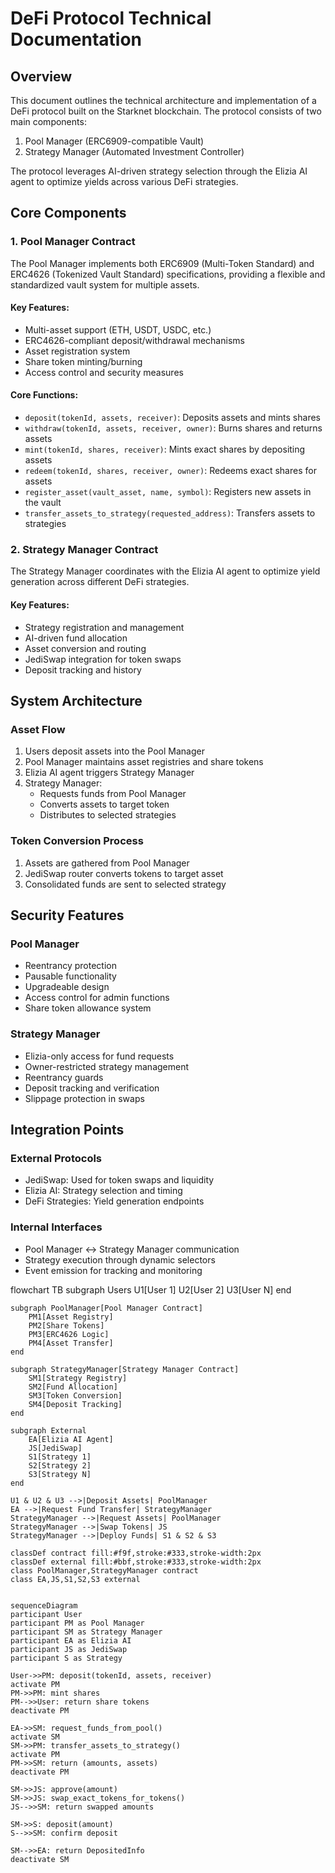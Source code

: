 # DeFi Protocol Technical Documentation

## Overview
This document outlines the technical architecture and implementation of a DeFi protocol built on the Starknet blockchain. The protocol consists of two main components:
1. Pool Manager (ERC6909-compatible Vault)
2. Strategy Manager (Automated Investment Controller)

The protocol leverages AI-driven strategy selection through the Elizia AI agent to optimize yields across various DeFi strategies.

## Core Components

### 1. Pool Manager Contract
The Pool Manager implements both ERC6909 (Multi-Token Standard) and ERC4626 (Tokenized Vault Standard) specifications, providing a flexible and standardized vault system for multiple assets.

#### Key Features:
- Multi-asset support (ETH, USDT, USDC, etc.)
- ERC4626-compliant deposit/withdrawal mechanisms
- Asset registration system
- Share token minting/burning
- Access control and security measures

#### Core Functions:
- `deposit(tokenId, assets, receiver)`: Deposits assets and mints shares
- `withdraw(tokenId, assets, receiver, owner)`: Burns shares and returns assets
- `mint(tokenId, shares, receiver)`: Mints exact shares by depositing assets
- `redeem(tokenId, shares, receiver, owner)`: Redeems exact shares for assets
- `register_asset(vault_asset, name, symbol)`: Registers new assets in the vault
- `transfer_assets_to_strategy(requested_address)`: Transfers assets to strategies

### 2. Strategy Manager Contract
The Strategy Manager coordinates with the Elizia AI agent to optimize yield generation across different DeFi strategies.

#### Key Features:
- Strategy registration and management
- AI-driven fund allocation
- Asset conversion and routing
- JediSwap integration for token swaps
- Deposit tracking and history

## System Architecture

### Asset Flow
1. Users deposit assets into the Pool Manager
2. Pool Manager maintains asset registries and share tokens
3. Elizia AI agent triggers Strategy Manager
4. Strategy Manager:
   - Requests funds from Pool Manager
   - Converts assets to target token
   - Distributes to selected strategies

### Token Conversion Process
1. Assets are gathered from Pool Manager
2. JediSwap router converts tokens to target asset
3. Consolidated funds are sent to selected strategy

## Security Features

### Pool Manager
- Reentrancy protection
- Pausable functionality
- Upgradeable design
- Access control for admin functions
- Share token allowance system

### Strategy Manager
- Elizia-only access for fund requests
- Owner-restricted strategy management
- Reentrancy guards
- Deposit tracking and verification
- Slippage protection in swaps

## Integration Points

### External Protocols
- JediSwap: Used for token swaps and liquidity
- Elizia AI: Strategy selection and timing
- DeFi Strategies: Yield generation endpoints

### Internal Interfaces
- Pool Manager <-> Strategy Manager communication
- Strategy execution through dynamic selectors
- Event emission for tracking and monitoring



flowchart TB
    subgraph Users
        U1[User 1]
        U2[User 2]
        U3[User N]
    end

    subgraph PoolManager[Pool Manager Contract]
        PM1[Asset Registry]
        PM2[Share Tokens]
        PM3[ERC4626 Logic]
        PM4[Asset Transfer]
    end

    subgraph StrategyManager[Strategy Manager Contract]
        SM1[Strategy Registry]
        SM2[Fund Allocation]
        SM3[Token Conversion]
        SM4[Deposit Tracking]
    end

    subgraph External
        EA[Elizia AI Agent]
        JS[JediSwap]
        S1[Strategy 1]
        S2[Strategy 2]
        S3[Strategy N]
    end

    U1 & U2 & U3 -->|Deposit Assets| PoolManager
    EA -->|Request Fund Transfer| StrategyManager
    StrategyManager -->|Request Assets| PoolManager
    StrategyManager -->|Swap Tokens| JS
    StrategyManager -->|Deploy Funds| S1 & S2 & S3
    
    classDef contract fill:#f9f,stroke:#333,stroke-width:2px
    classDef external fill:#bbf,stroke:#333,stroke-width:2px
    class PoolManager,StrategyManager contract
    class EA,JS,S1,S2,S3 external


    sequenceDiagram
    participant User
    participant PM as Pool Manager
    participant SM as Strategy Manager
    participant EA as Elizia AI
    participant JS as JediSwap
    participant S as Strategy

    User->>PM: deposit(tokenId, assets, receiver)
    activate PM
    PM->>PM: mint shares
    PM-->>User: return share tokens
    deactivate PM

    EA->>SM: request_funds_from_pool()
    activate SM
    SM->>PM: transfer_assets_to_strategy()
    activate PM
    PM->>SM: return (amounts, assets)
    deactivate PM
    
    SM->>JS: approve(amount)
    SM->>JS: swap_exact_tokens_for_tokens()
    JS-->>SM: return swapped amounts
    
    SM->>S: deposit(amount)
    S-->>SM: confirm deposit
    
    SM-->>EA: return DepositedInfo
    deactivate SM

